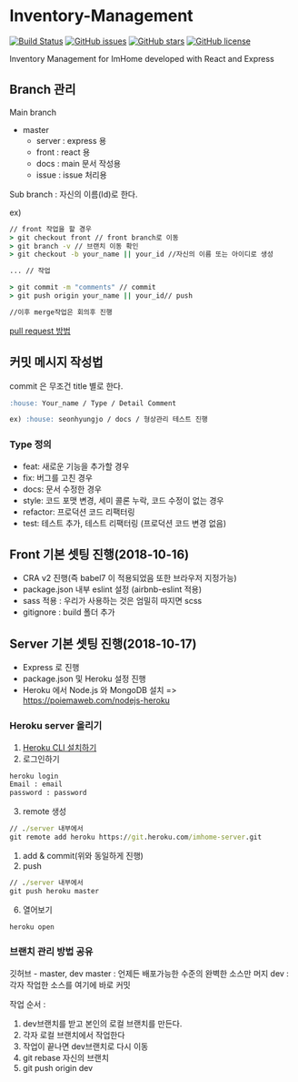 # Inventory-Management

[![Build Status](https://travis-ci.com/SeonHyungJo/YourHome.svg?branch=dev)](https://travis-ci.com/SeonHyungJo/YourHome) [![GitHub issues](https://img.shields.io/github/issues/SeonHyungJo/YourHome.svg)](https://github.com/SeonHyungJo/YourHome/issues)
[![GitHub stars](https://img.shields.io/github/stars/SeonHyungJo/YourHome.svg)](https://github.com/SeonHyungJo/YourHome/stargazers)
[![GitHub license](https://img.shields.io/github/license/SeonHyungJo/YourHome.svg)](https://github.com/SeonHyungJo/YourHome/blob/master/LICENSE)

Inventory Management for ImHome developed with React and Express

## Branch 관리

Main branch

-   master
    -   server : express 용
    -   front : react 용
    -   docs : main 문서 작성용
    -   issue : issue 처리용

Sub branch : 자신의 이름(Id)로 한다.

ex)

```cmd
// front 작업을 할 경우
> git checkout front // front branch로 이동
> git branch -v // 브랜치 이동 확인
> git checkout -b your_name || your_id //자신의 이름 또는 아이디로 생성

... // 작업

> git commit -m "comments" // commit
> git push origin your_name || your_id// push

//이후 merge작업은 회의후 진행
```

[pull request 방법](https://wayhome25.github.io/git/2017/07/08/git-first-pull-request-story/)

## 커밋 메시지 작성법

commit 은 무조건 title 별로 한다.

```md
:house: Your_name / Type / Detail Comment

ex) :house: seonhyungjo / docs / 형상관리 테스트 진행
```

### Type 정의

-   feat: 새로운 기능을 추가할 경우
-   fix: 버그를 고친 경우
-   docs: 문서 수정한 경우
-   style: 코드 포맷 변경, 세미 콜론 누락, 코드 수정이 없는 경우
-   refactor: 프로덕션 코드 리팩터링
-   test: 테스트 추가, 테스트 리팩터링 (프로덕션 코드 변경 없음)

## Front 기본 셋팅 진행(2018-10-16)

-   CRA v2 진행(즉 babel7 이 적용되었음 또한 브라우저 지정가능)
-   package.json 내부 eslint 설정 (airbnb-eslint 적용)
-   sass 적용 : 우리가 사용하는 것은 엄밀히 따지면 scss
-   gitignore : build 폴더 추가

## Server 기본 셋팅 진행(2018-10-17)

-   Express 로 진행
-   package.json 및 Heroku 설정 진행
-   Heroku 에서 Node.js 와 MongoDB 설치 => https://poiemaweb.com/nodejs-heroku

### Heroku server 올리기

1. [Heroku CLI 설치하기](https://devcenter.heroku.com/articles/heroku-cli#download-and-install)
2. 로그인하기

```cmd
heroku login
Email : email
password : password
```

3. remote 생성

```cmd
// ./server 내부에서
git remote add heroku https://git.heroku.com/imhome-server.git
```

1. add & commit(위와 동일하게 진행)
2. push

```cmd
// ./server 내부에서
git push heroku master
```

6. 열어보기

```cmd
heroku open
```

### 브랜치 관리 방법 공유

깃허브 - master, dev
master : 언제든 배포가능한 수준의 완벽한 소스만 머지
dev : 각자 작업한 소스를 여기에 바로 커밋

작업 순서 :

1. dev브랜치를 받고 본인의 로컬 브랜치를 만든다.
2. 각자 로컬 브랜치에서 작업한다
3. 작업이 끝나면 dev브랜치로 다시 이동
4. git rebase 자신의 브랜치
5. git push origin dev
